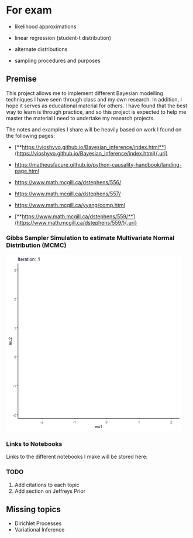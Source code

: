# For exam

-   likelihood approximations
-   linear regression (student-t distribution)

-   alternate distributions

-   sampling procedures and purposes

## Premise

This project allows me to implement different Bayesian modelling techniques I have seen through class and my own research. In addition, I hope it serves as educational material for others. I have found that the best way to learn is through practice, and so this project is expected to help me master the material I need to undertake my research projects.

The notes and examples I share will be heavily based on work I found on the following pages:

-   [**https://vioshyvo.github.io/Bayesian_inference/index.html**](https://vioshyvo.github.io/Bayesian_inference/index.html){.uri}

-   <https://matheusfacure.github.io/python-causality-handbook/landing-page.html>

-   <https://www.math.mcgill.ca/dstephens/556/>

-   <https://www.math.mcgill.ca/dstephens/557/>

-   <https://www.math.mcgill.ca/yyang/comp.html>

-   [**https://www.math.mcgill.ca/dstephens/559/**](https://www.math.mcgill.ca/dstephens/559/){.uri}

### Gibbs Sampler Simulation to estimate Multivariate Normal Distribution (MCMC)

![MCMC GIF](https://github.com/aosakwe/Bayesian-Inference/blob/main/mcmc.gif)

### Links to Notebooks

Links to the different notebooks I make will be stored here:

### TODO

1.  Add citations to each topic
2.  Add section on Jeffreys Prior

## Missing topics

-   Dirichlet Processes
-   Variational Inference
